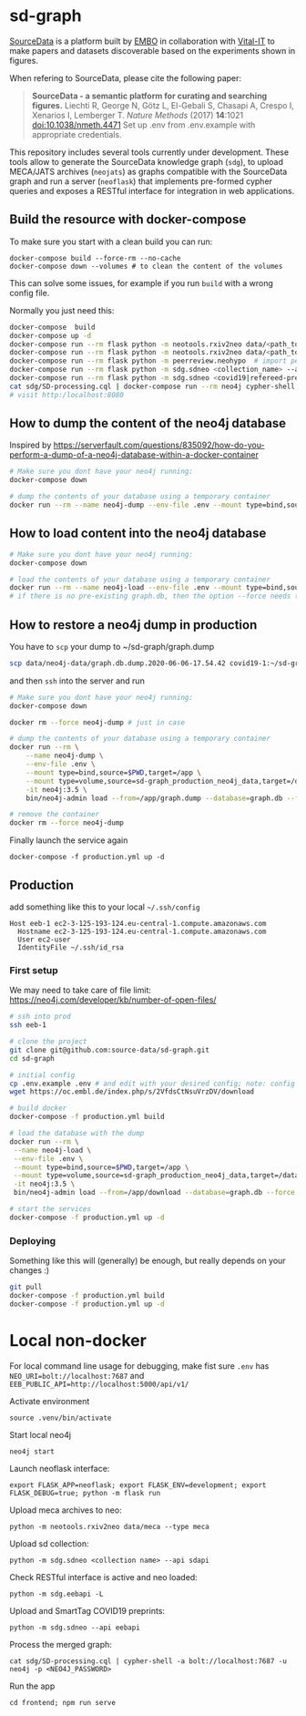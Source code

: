 
# sd-graph
[SourceData](http://sourcedata.embo.org) is a platform built by [EMBO](http://embo.org) in collaboration with [Vital-IT](https://www.vital-it.ch/) to make papers and datasets discoverable based on the experiments shown in figures.

When refering to SourceData, please cite the following paper:

> __SourceData - a semantic platform for curating and searching figures.__
> Liechti R, George N, Götz L, El-Gebali S, Chasapi A, Crespo I, Xenarios I, Lemberger T.
> _Nature Methods_ (2017) __14__:1021 [doi:10.1038/nmeth.4471](http://doi.org/10.1038/nmeth.4471)
Set up .env from .env.example with appropriate credentials.

This repository includes several tools currently under development. These tools allow to generate the SourceData knowledge graph (`sdg`), to upload MECA/JATS archives (`neojats`) as graphs compatible with the SourceData graph and run a server (`neoflask`) that implements pre-formed cypher queries and exposes a RESTful interface for  integration in web applications.

## Build the resource with docker-compose

To make sure you start with a clean build you can run:

```
docker-compose build --force-rm --no-cache
docker-compose down --volumes # to clean the content of the volumes
```

This can solve some issues, for example if you run `build` with a wrong config file.

Normally you just need this:
```bash
docker-compose  build
docker-compose up -d
docker-compose run --rm flask python -m neotools.rxiv2neo data/<path_to_meca_archves> --type meca  # import full text biorxiv preprints
docker-compose run --rm flask python -m neotools.rxiv2neo data/<path_to_cord19_archives> --type cord19  # import full text MedRxiv preprints (experimental)
docker-compose run --rm flask python -m peerreview.neohypo  # import peer reviews from hypothesis
docker-compose run --rm flask python -m sdg.sdneo <collection_name> --api sdapi  # import source data public data
docker-compose run --rm flask python -m sdg.sdneo <covid19|refereed-preprints> --api eebapi  # smarttag covid-19 preprints
cat sdg/SD-processing.cql | docker-compose run --rm neo4j cypher-shell -a bolt://neo4j:7687 -u neo4j -p <NEO4J_PASSWORD>  # generate merged graph
# visit http:/localhost:8080
```

## How to dump the content of the neo4j database
Inspired by https://serverfault.com/questions/835092/how-do-you-perform-a-dump-of-a-neo4j-database-within-a-docker-container

```bash
# Make sure you dont have your neo4j running:
docker-compose down

# dump the contents of your database using a temporary container
docker run --rm --name neo4j-dump --env-file .env --mount type=bind,source=$PWD/data/neo4j-data,target=/data -it neo4j:3.5 bin/neo4j-admin dump --database=graph.db --to=data/graph.db.dump.`date +%Y-%m-%d-%H.%M.%S`
```

## How to load content into the neo4j database

```bash
# Make sure you dont have your neo4j running:
docker-compose down

# load the contents of your database using a temporary container
docker run --rm --name neo4j-load --env-file .env --mount type=bind,source=$PWD/data/neo4j-data,target=/data -it neo4j:3.5 bin/neo4j-admin load --database=graph.db --from=data/<dump_filename> # --force # ADDING --force WILL OVERWRITE EXISTING DB!
# if there is no pre-existing graph.db, then the option --force needs to me ommitted to avoid "command failed: unable to load database: NoSuchFileException"

```

## How to restore a neo4j dump in production
You have to `scp` your dump to ~/sd-graph/graph.dump

```bash
scp data/neo4j-data/graph.db.dump.2020-06-06-17.54.42 covid19-1:~/sd-graph/graph.dump
```

and then `ssh` into the server and run

```bash
# Make sure you dont have your neo4j running:
docker-compose down

docker rm --force neo4j-dump # just in case

# dump the contents of your database using a temporary container
docker run --rm \
    --name neo4j-dump \
    --env-file .env \
    --mount type=bind,source=$PWD,target=/app \
    --mount type=volume,source=sd-graph_production_neo4j_data,target=/data \
    -it neo4j:3.5 \
    bin/neo4j-admin load --from=/app/graph.dump --database=graph.db --force

# remove the container
docker rm --force neo4j-dump
```

Finally launch the service again

```
docker-compose -f production.yml up -d
```


## Production

add something like this to your local `~/.ssh/config`

```
Host eeb-1 ec2-3-125-193-124.eu-central-1.compute.amazonaws.com
  Hostname ec2-3-125-193-124.eu-central-1.compute.amazonaws.com
  User ec2-user
  IdentityFile ~/.ssh/id_rsa
```

### First setup

We may need to take care of file limit: https://neo4j.com/developer/kb/number-of-open-files/

```bash
# ssh into prod
ssh eeb-1

# clone the project
git clone git@github.com:source-data/sd-graph.git
cd sd-graph

# initial config
cp .env.example .env # and edit with your desired config; note: config for hypothes.is or sourcedata API are not needed for produtino
wget https://oc.embl.de/index.php/s/2VfdsCtNsuVrzDV/download

# build docker
docker-compose -f production.yml build

# load the database with the dump
docker run --rm \
 --name neo4j-load \
 --env-file .env \
 --mount type=bind,source=$PWD,target=/app \
 --mount type=volume,source=sd-graph_production_neo4j_data,target=/data \
 -it neo4j:3.5 \
 bin/neo4j-admin load --from=/app/download --database=graph.db --force

# start the services
docker-compose -f production.yml up -d
```


### Deploying
Something like this will (generally) be enough, but really depends on your changes :)

```bash
git pull
docker-compose -f production.yml build
docker-compose -f production.yml up -d
```


# Local non-docker

For local command line usage for debugging, make fist sure `.env` has `NEO_URI=bolt://localhost:7687` and `EEB_PUBLIC_API=http://localhost:5000/api/v1/`

Activate environment

    source .venv/bin/activate

Start local neo4j

    neo4j start

Launch neoflask interface:

    export FLASK_APP=neoflask; export FLASK_ENV=development; export FLASK_DEBUG=true; python -m flask run

Upload meca archives to neo:

    python -m neotools.rxiv2neo data/meca --type meca

Upload sd collection:

    python -m sdg.sdneo <collection name> --api sdapi

Check RESTful interface is active and neo loaded:

    python -m sdg.eebapi -L

Upload and SmartTag COVID19 preprints:

    python -m sdg.sdneo --api eebapi

Process the merged graph:

    cat sdg/SD-processing.cql | cypher-shell -a bolt://localhost:7687 -u neo4j -p <NEO4J_PASSWORD>

Run the app

    cd frontend; npm run serve
